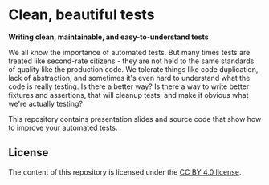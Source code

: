 # Clean, beautiful tests

**Writing clean, maintainable, and easy-to-understand tests**

We all know the importance of automated tests. But many times tests are treated like second-rate citizens - they are not held to the same standards of quality like the production code. We tolerate things like code duplication, lack of abstraction, and sometimes it's even hard to understand what the code is really testing. Is there a better way? Is there a way to write better fixtures and assertions, that will cleanup tests, and make it obvious what we're actually testing?

This repository contains presentation slides and source code that show how to improve your automated tests.


## License

The content of this repository is licensed under the [CC BY 4.0 license](https://creativecommons.org/licenses/by/4.0/).
